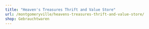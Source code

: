 ```yaml
---
title: "Heaven's Treasures Thrift and Value Store"
url: /montgomeryville/heavens-treasures-thrift-and-value-store/
shop: Gebrauchtwaren
---
```

